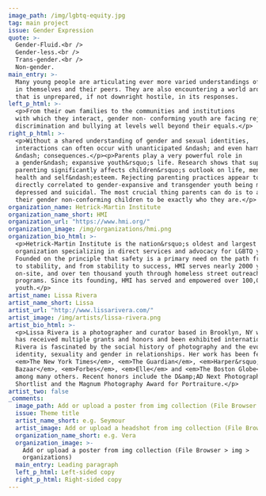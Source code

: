 ```yaml
---
image_path: /img/lgbtq-equity.jpg
tag: main project
issue: Gender Expression
quote: >-
  Gender-Fluid.<br /> 
  Gender-less.<br /> 
  Trans-gender.<br /> 
  Non-gender.
main_entry: >-
  Many young people are articulating ever more varied understandings of gender
  in themselves and their peers. They are also encountering a world around them
  that is unprepared, if not downright hostile, in its responses.
left_p_html: >-
  <p>From their own families to the communities and institutions
  with which they interact, gender non- conforming youth are facing rejection,
  discrimination and bullying at levels well beyond their equals.</p>
right_p_html: >-
  <p>Without a shared understanding of gender and sexual identities,
  interactions can often occur with unanticipated &ndash; and even harmful
  &ndash; consequences.</p><p>Parents play a very powerful role in
  a gender&ndash; expansive youth&rsquo;s life. Research shows that supportive
  parenting significantly affects children&rsquo;s outlook on life, mental
  health and self&ndash;esteem. Rejecting parenting practices appear to be
  directly correlated to gender-expansive and transgender youth being more
  depressed and suicidal. The most crucial thing parents can do is to allow
  their gender non-conforming children to be exactly who they are.</p>
organization_name: Hetrick-Martin Institute
organization_name_short: HMI
organization_url: "https://www.hmi.org/"
organization_image: /img/organizations/hmi.png
organization_bio_html: >-
  <p>Hetrick-Martin Institute is the nation&rsquo;s oldest and largest
  organization specializing in direct services and advocacy for LGBTQ youth.
  Founded on the principle that safety is a primary need on the path from crisis
  to stability, and from stability to success, HMI serves nearly 2000 youth
  on-site, and over ten thousand youth through homeless street outreach
  programs. Since its founding, HMI has served and empowered over 100,000 LGBTQ
  youth.</p>
artist_name: Lissa Rivera
artist_name_short: Lissa
artist_url: "http://www.lissarivera.com/"
artist_image: /img/artists/lissa-rivera.png
artist_bio_html: >-
  <p>Lissa Rivera is a photographer and curator based in Brooklyn, NY whose work
  has received multiple grants and honors and been exhibited internationally.
  Rivera is fascinated by the social history of photography and the evolution of
  identity, sexuality and gender in relationships. Her work has been featured in
  <em>The New York Times</em>, <em>The Guardian</em>, <em>Harper&rsquo;s
  Bazaar</em>, <em>Forbes</em>, <em>Elle</em> and <em>The Boston Globe</em>
  among many others. Recent honors include the D&amp;AD Next Photographer
  Shortlist and the Magnum Photography Award for Portraiture.</p>
artist_two: false
_comments:
  image_path: Add or upload a poster from img collection (File Browser > img > partners)
  issue: Theme title
  artist_name_short: e.g. Seymour
  artist_image: Add or upload a headshot from img collection (File Browser > img > artists)
  organization_name_short: e.g. Vera
  organization_image: >-
    Add or upload a poster from img collection (File Browser > img >
    organizations)
  main_entry: Leading paragraph
  left_p_html: Left-sided copy
  right_p_html: Right-sided copy
---
```

